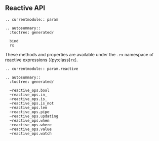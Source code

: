 ## Reactive API

```{eval-rst}
.. currentmodule:: param
```

```{eval-rst}
.. autosummary::
  :toctree: generated/

  bind
  rx
```

These methods and properties are available under the `.rx` namespace
of reactive expressions ({py:class}`rx`).


```{eval-rst}
.. currentmodule:: param.reactive
```

```{eval-rst}
.. autosummary::
  :toctree: generated/

  ~reactive_ops.bool
  ~reactive_ops.in_
  ~reactive_ops.is_
  ~reactive_ops.is_not
  ~reactive_ops.len
  ~reactive_ops.pipe
  ~reactive_ops.updating
  ~reactive_ops.when
  ~reactive_ops.where
  ~reactive_ops.value
  ~reactive_ops.watch
```
